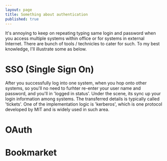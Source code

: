 ```yaml
---
layout: page
title: Something about authentication
published: true
---
```

It's annoying to keep on repeating typing same login and password when you access multiple systems within office or for systems in external Internet. There are bunch of  tools / technicles to cater for such. To my best knowledge, I'll illustrate some as below.

# SSO (Single Sign On)

After you successfully log into one system,  when you hop onto other systems, so you'll no need to furhter re-enter your user name and password, and you'll in 'logged in status'. Under the scene, its sync up your login information among systems. The transferred details is typically called 'tickets'. One of the implementation logic is 'kerberos', which is one protocol developed by MIT and is widely used in such area.

# OAuth

# Bookmarket
